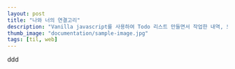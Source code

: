 ```yaml
---
layout: post
title: "나와 너의 연결고리"
description: "Vanilla javascript를 사용하여 Todo 리스트 만들면서 작업한 내역, 느낀점"
thumb_image: "documentation/sample-image.jpg"
tags: [til, web]
---
```


ddd